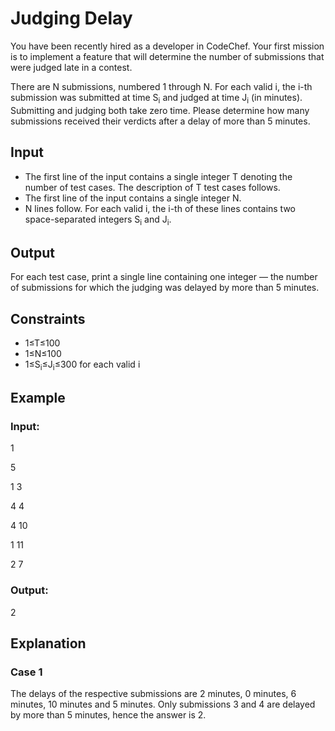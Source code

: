 # Judging Delay

You have been recently hired as a developer in CodeChef. 
Your first mission is to implement a feature that will determine the number of submissions that were judged late in a contest.

There are N submissions, numbered 1 through N. 
For each valid i, the i-th submission was submitted at time S<sub>i</sub> and judged at time J<sub>i</sub> (in minutes). 
Submitting and judging both take zero time. Please determine how many submissions received their verdicts after a delay of more than 5 minutes.

## Input

- The first line of the input contains a single integer T denoting the number of test cases. The description of T test cases follows.
- The first line of the input contains a single integer N.
- N lines follow. For each valid i, the i-th of these lines contains two space-separated integers S<sub>i</sub> and J<sub>i</sub>.

## Output

For each test case, print a single line containing one integer — the number of submissions for which the judging was delayed by more than 5 minutes.

## Constraints

- 1≤T≤100
- 1≤N≤100
- 1≤S<sub>i</sub>≤J<sub>i</sub>≤300 for each valid i

## Example

### Input:

1

5

1 3

4 4

4 10

1 11

2 7

### Output:

2

## Explanation

### Case 1

The delays of the respective submissions are 2 minutes, 0 minutes, 6 minutes, 10 minutes and 5 minutes. 
Only submissions 3 and 4 are delayed by more than 5 minutes, hence the answer is 2.
